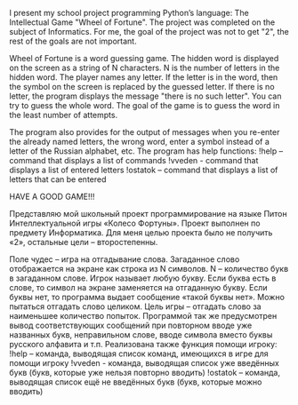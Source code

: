 I present my school project programming Python’s language: The Intellectual
Game "Wheel of Fortune". The project was completed on the subject of
Informatics. For me, the goal of the project was not to get "2", the rest of the goals
are not important.

Wheel of Fortune is a word guessing game. The hidden word is displayed on the
screen as a string of N characters. N is the number of letters in the hidden word.
The player names any letter. If the letter is in the word, then the symbol on the
screen is replaced by the guessed letter. If there is no letter, the program displays
the message "there is no such letter". You can try to guess the whole word. The
goal of the game is to guess the word in the least number of attempts.

The program also provides for the output of messages when you re-enter the
already named letters, the wrong word, enter a symbol instead of a letter of the
Russian alphabet, etc. The program has help functions:
!help – command that displays a list of commands
!vveden - command that displays a list of entered letters
!ostatok – command that displays a list of letters that can be entered

HAVE A GOOD GAME!!!



Представляю мой школьный проект программирование на языке Питон
Интеллектуальной игры «Колесо Фортуны». Проект выполнен по предмету
Информатика. Для меня целью проекта было не получить «2», остальные
цели – второстепенны.

Поле чудес – игра на отгадывание слова. Загаданное слово
отображается на экране как строка из N символов. N – количество букв в
загаданном слове. Игрок называет любую букву. Если буква есть в слове, то
символ на экране заменяется на отгаданную букву. Если буквы нет, то
программа выдает сообщение «такой буквы нет». Можно пытаться отгадать
слово целиком. Цель игры – отгадать слово за наименьшее количество
попыток.
Программой так же предусмотрен вывод соответствующих сообщений при
повторном вводе уже названных букв, неправильном слове, вводе символа
вместо буквы русского алфавита и т.п. Реализована также функция помощи
игроку:
!help – команда, выводящая список команд, имеющихся в игре для помощи игроку
!vveden - команда, выводящая список уже введённых букв (букв, которые уже нельзя повторно вводить)
!ostatok – команда, выводящая список ещё не введённых букв (букв, которые можно вводить)
